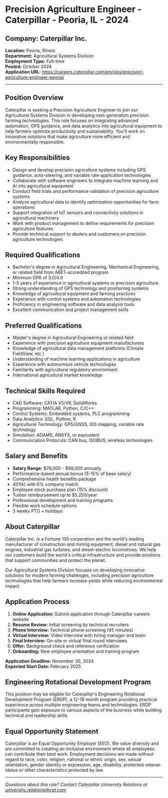 # Precision Agriculture Engineer - Caterpillar - Peoria, IL - 2024

## Company: Caterpillar Inc.
**Location:** Peoria, Illinois  
**Department:** Agricultural Systems Division  
**Employment Type:** Full-time  
**Posted:** October 2024  
**Application URL:** https://careers.caterpillar.com/en/jobs/precision-agriculture-engineer-peoria/

---

## Position Overview

Caterpillar is seeking a Precision Agriculture Engineer to join our Agricultural Systems Division in developing next-generation precision farming technologies. This role focuses on integrating advanced automation, GPS guidance, and data analytics into agricultural equipment to help farmers optimize productivity and sustainability. You'll work on innovative solutions that make agriculture more efficient and environmentally responsible.

## Key Responsibilities

- Design and develop precision agriculture systems including GPS guidance, auto-steering, and variable rate application technologies
- Collaborate with software engineers to integrate machine learning and AI into agricultural equipment
- Conduct field trials and performance validation of precision agriculture systems
- Analyze agricultural data to identify optimization opportunities for farm operations
- Support integration of IoT sensors and connectivity solutions in agricultural machinery
- Work with product management to define requirements for precision agriculture features
- Provide technical support to dealers and customers on precision agriculture technologies

## Required Qualifications

- Bachelor's degree in Agricultural Engineering, Mechanical Engineering, or related field from ABET-accredited program
- Minimum GPA of 3.0/4.0
- 1-5 years of experience in agricultural systems or precision agriculture
- Strong understanding of GPS technology and positioning systems
- Knowledge of agricultural equipment and farming practices
- Experience with control systems and automation technologies
- Proficiency in engineering software and data analysis tools
- Excellent communication and project management skills

## Preferred Qualifications

- Master's degree in Agricultural Engineering or related field
- Experience with precision agriculture equipment manufacturers
- Knowledge of agricultural data management platforms (Climate FieldView, etc.)
- Understanding of machine learning applications in agriculture
- Experience with autonomous vehicle technologies
- Familiarity with agricultural regulatory environment
- International agricultural market knowledge

## Technical Skills Required

- CAD Software: CATIA V5/V6, SolidWorks
- Programming: MATLAB, Python, C/C++
- Control Systems: Embedded systems, PLC programming
- Data Analytics: SQL, Python, R
- Agricultural Technology: GPS/GNSS, GIS mapping, variable rate technology
- Simulation: ADAMS, ANSYS, or equivalent
- Communication Protocols: CAN bus, ISOBUS, wireless technologies

## Salary and Benefits

- **Salary Range:** $78,000 - $98,000 annually
- Performance-based annual bonus (5-15% of base salary)
- Comprehensive health benefits package
- 401(k) with 6% company match
- Employee stock purchase plan (15% discount)
- Tuition reimbursement up to $5,250/year
- Professional development and training programs
- Flexible work schedule options
- 3 weeks PTO + holidays

## About Caterpillar

Caterpillar Inc. is a Fortune 100 corporation and the world's leading manufacturer of construction and mining equipment, diesel and natural gas engines, industrial gas turbines, and diesel-electric locomotives. We help our customers build the world's critical infrastructure and provide solutions that support communities and protect the planet.

Our Agricultural Systems Division focuses on developing innovative solutions for modern farming challenges, including precision agriculture technologies that help farmers increase yields while reducing environmental impact.

## Application Process

1. **Online Application:** Submit application through Caterpillar careers website
2. **Resume Review:** Initial screening by technical recruiters
3. **Phone Interview:** Technical phone screening (45 minutes)
4. **Virtual Interview:** Video interview with hiring manager and team
5. **Final Interview:** On-site or virtual final round interviews
6. **Offer:** Background check and reference verification
7. **Onboarding:** New employee orientation and training program

**Application Deadline:** November 30, 2024  
**Expected Start Date:** February 2025

## Engineering Rotational Development Program

This position may be eligible for Caterpillar's Engineering Rotational Development Program (ERDP), a 12-18 month program providing practical experience across multiple engineering teams and technologies. ERDP participants gain exposure to various aspects of the business while building technical and leadership skills.

## Equal Opportunity Statement

Caterpillar is an Equal Opportunity Employer (EEO). We value diversity and are committed to creating an inclusive environment where all employees can contribute their best work. Employment decisions are made without regard to race, color, religion, national or ethnic origin, sex, sexual orientation, gender identity or expression, age, disability, protected veteran status or other characteristics protected by law.

---

*Questions about this role? Contact Caterpillar University Relations at university_relations@cat.com*